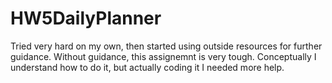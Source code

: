 # HW5DailyPlanner
Tried very hard on my own, then started using outside resources for further guidance. Without guidance, this assignemnt is very tough. Conceptually I understand how to do it, but actually coding it I needed more help. 
